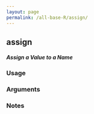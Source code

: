 ```yaml
---
layout: page
permalink: /all-base-R/assign/
---
```


## __assign__

#### _Assign a Value to a Name_

### Usage

### Arguments

### Notes
